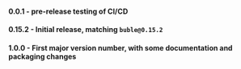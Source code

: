 #### 0.0.1 - pre-release testing of CI/CD
#### 0.15.2 - Initial release, matching `buble@0.15.2`
#### 1.0.0 - First major version number, with some documentation and packaging changes
